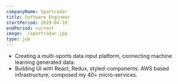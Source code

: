 ```yaml
---
companyName: Sportradar
title: Software Engineer
startPeriod: 2019-04-10
endPeriod: current
image: ./sportradar.jpg
type: job
---
```


- Creating a multi-sports data input platform, connecting machine learning generated data.
- Building UI with React, Redux, styled-components. AWS based infrastructure, composed my 40+ micro-services.